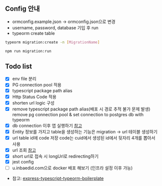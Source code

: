 ## Config 안내

- ormconfig.example.json -> ormconfig.json으로 변경
- username, password, database 기입 후 run
- typeorm create table

```bash
typeorm migration:create -n [MigrationName]
```

```bash
npm run migration:run
```

## Todo list

- [x] env file 분리
- [x] PG connection pool 적용
- [x] typescript package path alias
- [x] Http Status Code 적용
- [x] shorten url logic 구성
- [x] remove typescript package path alias(배포 시 경로 추적 불가 문제 발생)
      remove pg connection pool & set connection to postgres db with typeorm
- [x] db connection 이후 앱 실행하기 [참고](https://github.com/andregardi/jwt-express-typeorm)
- [x] Entity 정보를 가지고 table을 생성하는 기능은 migration -> url 테이블 생성하기
- [x] url table id에 code 저장 code는 cuid에서 생성된 id에서 뒷자리 4개를 뽑아서 사용
- [x] url 조회 [참고](https://typeorm.io/#/find-options)
- [x] short url로 접속 시 longUrl로 redirecting하기
- [x] jest config
- [ ] u.inbaedid.com으로 docker 배포 해보기 (인프라 설정 이후 가능)

- 참고: [express-typescript-typeorm-boilerplate](https://github.com/mkosir/express-typescript-typeorm-boilerplate)
